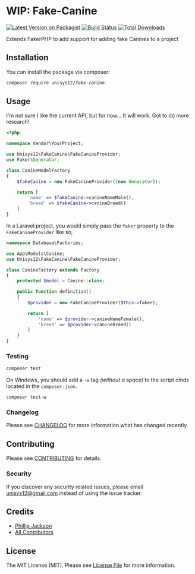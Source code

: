 # WIP: Fake-Canine

[![Latest Version on Packagist](https://img.shields.io/packagist/v/unisys12/fake-canine.svg?style=flat-square)](https://packagist.org/packages/unisys12/fake-canine)
[![Build Status](https://img.shields.io/travis/unisys12/fake-canine/master.svg?style=flat-square)](https://travis-ci.org/unisys12/fake-canine)
[![Total Downloads](https://img.shields.io/packagist/dt/unisys12/fake-canine.svg?style=flat-square)](https://packagist.org/packages/unisys12/fake-canine)

Extends FakerPHP to add support for adding fake Canines to a project

## Installation

You can install the package via composer:

```bash
composer require unisys12/fake-canine
```

## Usage

I'm not sure I like the current API, but for now... It will work. Got to do more research!

```php
<?php

namespace Vendor\YourProject;

use Unisys12\FakeCanine\FakeCanineProvider;
use Faker\Generator;

class CanineModelFactory
{
    $fakeCanine = new FakeCanineProvider((new Generator));

    return [
        'name' => $fakeCanine->canineNameMale(),
        'breed' => $fakeCanine->canineBreed()
    ]
}
```

In a Laravel project, you would simply pass the `faker` property to the `FakeCanineProvider` like so,

```php
namespace Database\Factories;

use App\Models\Canine;
use Unisys12\FakeCanine\FakeCanineProvider;

class CanineFactory extends Factory
{
    protected $model = Canine::class;

    public function definition()
    {
        $provider = new FakeCanineProvider($this->faker);

        return [
            'name' => $provider->canineNameFemale(),
            'breed' => $provider->canineBreed()
        ]
    }
}
```

### Testing

```bash
composer test
```

On Windows, you should add a `-w` tag _(without a space)_ to the script cmds located in the `composer.json`.

```bash
composer test-w
```

### Changelog

Please see [CHANGELOG](CHANGELOG.md) for more information what has changed recently.

## Contributing

Please see [CONTRIBUTING](CONTRIBUTING.md) for details.

### Security

If you discover any security related issues, please email unisys12@gmail.com instead of using the issue tracker.

## Credits

- [Phillip Jackson](https://github.com/unisys12)
- [All Contributors](../../contributors)

## License

The MIT License (MIT). Please see [License File](LICENSE.md) for more information.
